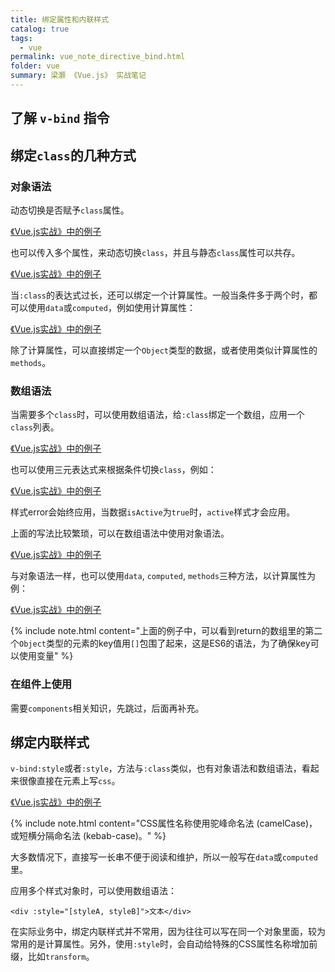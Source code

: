 ```yaml
---
title: 绑定属性和内联样式
catalog: true
tags: 
  - vue
permalink: vue_note_directive_bind.html
folder: vue
summary: 梁灏 《Vue.js》 实战笔记
---
```


## 了解 `v-bind` 指令

## 绑定`class`的几种方式

### 对象语法

动态切换是否赋予`class`属性。

[《Vue.js实战》中的例子](https://jsfiddle.net/edith_tang/ahd0Levy/10/)

也可以传入多个属性，来动态切换`class`，并且与静态`class`属性可以共存。

[《Vue.js实战》中的例子](https://jsfiddle.net/edith_tang/ahd0Levy/15/)

当`:class`的表达式过长，还可以绑定一个计算属性。一般当条件多于两个时，都可以使用`data`或`computed`，例如使用计算属性：

[《Vue.js实战》中的例子](https://jsfiddle.net/edith_tang/507qzebu/12/)

除了计算属性，可以直接绑定一个`Object`类型的数据，或者使用类似计算属性的 `methods`。

### 数组语法

当需要多个`class`时，可以使用数组语法，给`:class`绑定一个数组，应用一个`class`列表。

[《Vue.js实战》中的例子](https://jsfiddle.net/edith_tang/2wLthmfu/13/)

也可以使用三元表达式来根据条件切换`class`，例如：

[《Vue.js实战》中的例子](https://jsfiddle.net/edith_tang/2wLthmfu/12/)

样式error会始终应用，当数据`isActive`为`true`时，`active`样式才会应用。

上面的写法比较繁琐，可以在数组语法中使用对象语法。

[《Vue.js实战》中的例子](https://jsfiddle.net/edith_tang/gctmx9ed/3/)

与对象语法一样，也可以使用`data`, `computed`, `methods`三种方法，以计算属性为例：

[《Vue.js实战》中的例子](https://jsfiddle.net/edith_tang/jnxm8qt4/12/)

{% include note.html content="上面的例子中，可以看到return的数组里的第二个`Object`类型的元素的key值用`[]`包围了起来，这是ES6的语法，为了确保key可以使用变量" %}


### 在组件上使用

需要`components`相关知识，先跳过，后面再补充。

## 绑定内联样式

`v-bind:style`或者`:style`，方法与`:class`类似，也有对象语法和数组语法，看起来很像直接在元素上写`css`。

[《Vue.js实战》中的例子](https://jsfiddle.net/edith_tang/qxrudeyh/2/)

{% include note.html content="CSS属性名称使用驼峰命名法 (camelCase)，或短横分隔命名法 (kebab-case)。" %}

大多数情况下，直接写一长串不便于阅读和维护，所以一般写在`data`或`computed`里。

应用多个样式对象时，可以使用数组语法：

`<div :style="[styleA, styleB]">文本</div>`

在实际业务中，绑定内联样式并不常用，因为往往可以写在同一个对象里面，较为常用的是计算属性。另外，使用`:style`时，会自动给特殊的CSS属性名称增加前缀，比如`transform`。










